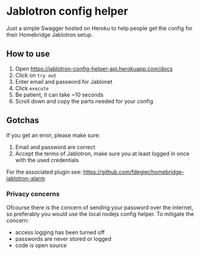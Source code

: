 # Jablotron config helper
Just a simple Swagger hosted on Heroku to help people get the config for their Homebridge Jablotron setup.

## How to use
1. Open https://jablotron-config-helper-api.herokuapp.com/docs
2. Click on `try out`
3. Enter email and password for Jablonet
4. Click `execute`
5. Be patient, it can take ~10 seconds
6. Scroll down and copy the parts needed for your config

## Gotchas
If you get an error, please make sure:
1. Email and password are correct
2. Accept the terms of Jablotron, make sure you at least logged in once with the used credentials

For the associated plugin see: https://github.com/fdegier/homebridge-jablotron-alarm

### Privacy concerns
Ofcourse there is the concern of sending your password over the internet, so preferably you would use the local nodejs 
config helper. To mitigate the concern:
- access logging has been turned off
- passwords are never stored or logged
- code is open source
